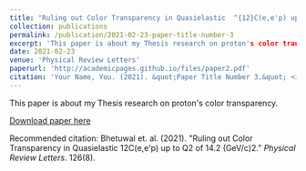 ```yaml
---
title: "Ruling out Color Transparency in Quasielastic  ^{12}C(e,e'p) up to Q^2 of 14.2 (GeV/c)^2"
collection: publications
permalink: /publication/2021-02-23-paper-title-number-3
excerpt: 'This paper is about my Thesis research on proton's color transparency.'
date: 2021-02-23
venue: 'Physical Review Letters'
paperurl: 'http://academicpages.github.io/files/paper2.pdf'
citation: 'Your Name, You. (2021). &quot;Paper Title Number 3.&quot; <i>Journal 1</i>. 1(3).'
---
```

This paper is about my Thesis research on proton's color transparency.

[Download paper here](https://journals.aps.org/prl/abstract/10.1103/PhysRevLett.126.082301)

Recommended citation: Bhetuwal et. al. (2021). "Ruling out Color Transparency in Quasielastic 12C(e,e'p) up to Q2 of 14.2 (GeV/c)2." <i>Physical Review Letters</i>. 126(8).
